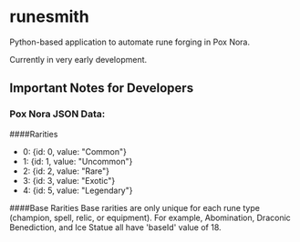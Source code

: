 # runesmith
Python-based application to automate rune forging in Pox Nora.

Currently in very early development.

## Important Notes for Developers

### Pox Nora JSON Data:
####Rarities
* 0: {id: 0, value: "Common"}
* 1: {id: 1, value: "Uncommon"}
* 2: {id: 2, value: "Rare"}
* 3: {id: 3, value: "Exotic"}
* 4: {id: 5, value: "Legendary"}

####Base Rarities
Base rarities are only unique for each rune type (champion, spell, relic, or equipment). For example, Abomination, Draconic Benediction, and Ice Statue all have 'baseId' value of 18.
